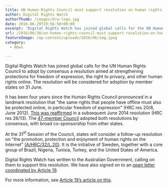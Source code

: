 ```yaml
---
title: UN Human Rights Council must support resolution on human rights on the internet
author: Digital Rights Watch
authorThumb: /images/drw-logo.jpg
date: 2016-06-29T19:56:58+00:00
excerpt: 'Digital Rights Watch has joined global calls for the UN Human Rights Council to adopt by consensus a resolution aimed at strengthening protections for freedom of expression, the right to privacy, and other human rights online. '
url: /2016/06/30/un-human-rights-council-must-support-resolution-on-human-rights-on-the-internet/
featureImage: /wp-content/uploads/2016/06/img.jpeg
category:
  - News

---
```

<p class="p1">
  Digital Rights Watch has joined global calls for the UN Human Rights Council to adopt by consensus a resolution aimed at strengthening protections for freedom of expression, the right to privacy, and other human rights online. The resolution will be considered for adoption by member states on 31 June.
</p>

<p class="p3">
  <span class="s1">It has been four years since the Human Rights Council pronounced in a landmark resolution that "the same rights that people have offline must also be protected online, in particular freedom of expression" (HRC res 20/8, June 2012). <a href="https://www.article19.org/resources.php/resource/37602/en/unhrc-rejects-attempts-to-dilute-internet-freedoms"><span class="s2">This was reaffirmed</span></a> in a subsequent June 2014 resolution (HRC res 26/13). The <span class="s2"><a href="http://www.ohchr.org/EN/HRBodies/HRC/Pages/MembersByGroup.aspx">47-member Council</a></span> adopted both resolutions by consensus, with broad co-sponsorship from other states. </span>
</p>

<p class="p3">
  <span class="s1">At the 31</span><span class="s3"><sup>st</sup></span><span class="s1"> Session of the Council, states will consider a follow-up resolution on "the promotion, protection and enjoyment of human rights on the Internet" <a href="https://www.article19.org/data/files/English_22.pdf">(A/HRC/32/L.20)</a>. It is the initiative of Sweden, together with a core group of Brazil, Nigeria, Tunisia, Turkey, and the United States of America. </span>
</p>

<p class="p3">
  Digital Rights Watch has written to the Australian Government, calling on them to support this resolution. We have also signed on to an <a href="/wp-content/uploads/2016/06/OPEN-LETTER-Support-resolution-on-the-promotion-protection-and-enjoyment-of-human-rights-on-the-internet-.pdf">open letter coordinated by Article 19</a>.
</p>

<p class="p3">
  For more information, see <a href="https://www.article19.org/resources.php/resource/38422/en/unhrc:-strong-resolution-must-be-adopted-on-human-rights-on-the-internet">Article 19&#8217;s article on this</a>.
</p>
